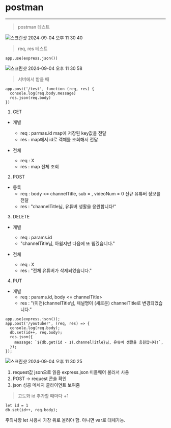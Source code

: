 # postman

---

> postman 테스트

![스크린샷 2024-09-04 오후 11 30 40](https://github.com/user-attachments/assets/553575ba-4f17-4b0c-974c-2d950e4de7d2)

> req, res 테스트

```
app.use(express.json())
```

![스크린샷 2024-09-04 오후 11 30 58](https://github.com/user-attachments/assets/3a73b8cb-d3d9-4dea-8a30-6d501f43246f)

> 서버에서 받을 때

```
app.post('/test', function (req, res) {
  console.log(req.body.message)
  res.json(req.body)
})
```

1. GET

- 개별

  - req : parmas.id map에 저장된 key값을 전달
  - res : map에서 id로 객체를 조회해서 전달

- 전체
  - req : X
  - res : map 전체 조회

2. POST

- 등록
  - req : body <= channelTitle, sub = , videoNum = 0 신규 유튜버 정보를 전달
  - res : "channelTitle님, 유튜버 생활을 응원합니다!"

3. DELETE

- 개별

  - req : params.id
  - "channelTitle님, 아쉽지만 다음에 또 뵙겠습니다."

- 전체
  - req : X
  - res : "전체 유튜버가 삭제되었습니다."

4. PUT

- 개별
  - req : params.id, body <= channelTitle>
  - res : "(이전)channelTitle님, 채널명이 (새로운) channelTitle로 변경되었습니다."

```
app.use(express.json());
app.post('/youtuber', (req, res) => {
  console.log(req.body);
  db.set(id++, req.body);
  res.json({
    message: `${db.get(id - 1).channelTitle}님, 유튜버 생활을 응원합니다!`,
  });
});
```

![스크린샷 2024-09-04 오후 11 30 25](https://github.com/user-attachments/assets/36abeb73-06fb-4858-b0f4-db1efd97887d)

1. request값 json으로 읽음 express.json 미들웨어 불러서 사용
2. POST -> request 콘솔 확인
3. json 성공 메세지 클라이언트 보여줌

> 고도화
> id 추가할 때마다 +1

```
let id = 1
db.set(id++, req.body);
```

주의사항 let 사용시 가장 위로 올려야 함. 아니면 var로 대체가능.
